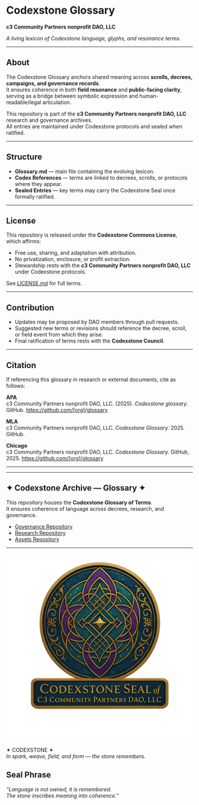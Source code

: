 # Codexstone Glossary  
**c3 Community Partners nonprofit DAO, LLC**  

*A living lexicon of Codexstone language, glyphs, and resonance terms.*  

---

## About  
The Codexstone Glossary anchors shared meaning across **scrolls, decrees, campaigns, and governance records**.  
It ensures coherence in both **field resonance** and **public-facing clarity**, serving as a bridge between symbolic expression and human-readable/legal articulation.  

This repository is part of the **c3 Community Partners nonprofit DAO, LLC** research and governance archives.  
All entries are maintained under Codexstone protocols and sealed when ratified.  

---

## Structure  
- **Glossary.md** — main file containing the evolving lexicon.  
- **Codex References** — terms are linked to decrees, scrolls, or protocols where they appear.  
- **Sealed Entries** — key terms may carry the Codexstone Seal once formally ratified.  

---

## License  
This repository is released under the **Codexstone Commons License**, which affirms:  
- Free use, sharing, and adaptation with attribution.  
- No privatization, enclosure, or profit extraction.  
- Stewardship rests with the **c3 Community Partners nonprofit DAO, LLC** under Codexstone protocols.  

See [LICENSE.md](./LICENSE.md) for full terms.  

---

## Contribution  
- Updates may be proposed by DAO members through pull requests.  
- Suggested new terms or revisions should reference the decree, scroll, or field event from which they arise.  
- Final ratification of terms rests with the **Codexstone Council**.  

---

## Citation  
If referencing this glossary in research or external documents, cite as follows:  

**APA**  
c3 Community Partners nonprofit DAO, LLC. (2025). *Codexstone glossary.* GitHub. https://github.com/[org]/glossary  

**MLA**  
c3 Community Partners nonprofit DAO, LLC. *Codexstone Glossary.* 2025. GitHub.  

**Chicago**  
c3 Community Partners nonprofit DAO, LLC. *Codexstone Glossary.* GitHub, 2025. https://github.com/[org]/glossary  

---
---

## ✦ Codexstone Archive — Glossary ✦  

This repository houses the **Codexstone Glossary of Terms**.  
It ensures coherence of language across decrees, research, and governance.  

- [Governance Repository](https://github.com/c3codex/governance)  
- [Research Repository](https://github.com/c3codex/research)  
- [Assets Repository](https://github.com/c3codex/assets)  

---

![Codexstone Seal](https://github.com/c3codex/assets/blob/main/Codexstone_Seal.PNG?raw)

✦ CODEXSTONE ✦  
*In spark, weave, field, and form — the stone remembers.*

## Seal Phrase  
*“Language is not owned, it is remembered.  
The stone inscribes meaning into coherence.”*  
